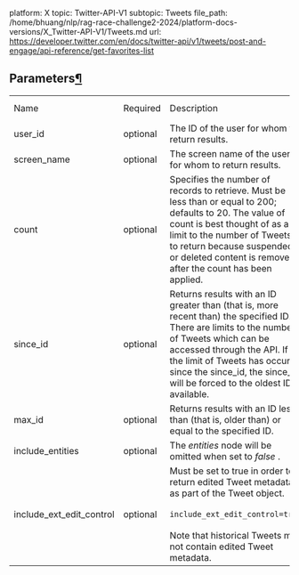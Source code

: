 platform: X
topic: Twitter-API-V1
subtopic: Tweets
file_path: /home/bhuang/nlp/rag-race-challenge2-2024/platform-docs-versions/X_Twitter-API-V1/Tweets.md
url: https://developer.twitter.com/en/docs/twitter-api/v1/tweets/post-and-engage/api-reference/get-favorites-list


## Parameters[¶](#parameters "Permalink to this headline")

|     |     |     |     |     |
| --- | --- | --- | --- | --- |
| Name | Required | Description | Default Value | Example |
| user\_id | optional | The ID of the user for whom to return results. |     | _12345_ |
| screen\_name | optional | The screen name of the user for whom to return results. |     | _twitterdev_ |
| count | optional | Specifies the number of records to retrieve. Must be less than or equal to 200; defaults to 20. The value of count is best thought of as a limit to the number of Tweets to return because suspended or deleted content is removed after the count has been applied. |     | _5_ |
| since\_id | optional | Returns results with an ID greater than (that is, more recent than) the specified ID. There are limits to the number of Tweets which can be accessed through the API. If the limit of Tweets has occured since the since\_id, the since\_id will be forced to the oldest ID available. |     | _12345_ |
| max\_id | optional | Returns results with an ID less than (that is, older than) or equal to the specified ID. |     | _54321_ |
| include\_entities | optional | The _entities_ node will be omitted when set to _false_ . |     | _false_ |
| include\_ext\_edit\_control | optional | Must be set to true in order to return edited Tweet metadata as part of the Tweet object.<br><br>`include_ext_edit_control=true`<br><br>Note that historical Tweets may not contain edited Tweet metadata. |     | _true_ |